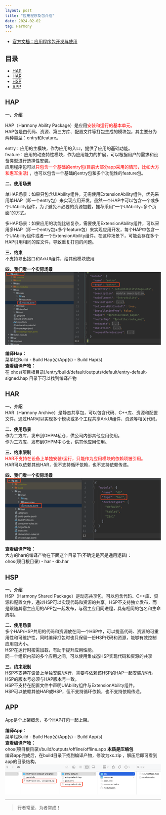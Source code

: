 ```yaml
---
layout: post
title: "应用程序及包介绍"
date: 2024-02-02
tag: Harmony
---
```


- [官方文档：应用程序包开发与使用](https://developer.huawei.com/consumer/cn/doc/harmonyos-guides-V5/application-package-dev-V5)


## 目录
- [HAP](#content1)   
- [HAR](#content2)   
- [HSP](#content3)   
- [APP](#content4)   



## <a id="content1">HAP</a>

**一、介绍**    

HAP（Harmony Ability Package）是应用<span style="color:red;">安装和运行的基本单元。</span>    
HAP包是由代码、资源、第三方库、配置文件等打包生成的模块包，其主要分为两种类型：entry和feature。       

entry：应用的主模块，作为应用的入口，提供了应用的基础功能。    
feature：应用的动态特性模块，作为应用能力的扩展，可以根据用户的需求和设备类型进行选择性安装。    
应用程序包可以<span style="color:red;">只包含一个基础的entry包(目前大部分app采用的情形，比如大方和惠军生活)</span> ，也可以包含一个基础的entry包和多个功能性的feature包。

**二、使用场景**   

单HAP场景：如果只包含UIAbility组件，无需使用ExtensionAbility组件，优先采用单HAP（即一个entry包）来实现应用开发。虽然一个HAP中可以包含一个或多个UIAbility组件，为了避免不必要的资源加载，推荐采用“一个UIAbility+多个页面”的方式。

多HAP场景：如果应用的功能比较复杂，需要使用ExtensionAbility组件，可以采用多HAP（即一个entry包+多个feature包）来实现应用开发，每个HAP中包含一个UIAbility组件或者一个ExtensionAbility组件。在这种场景下，可能会存在多个HAP引用相同的库文件，导致重复打包的问题。

**三、约束**    
不支持导出接口和ArkUI组件，给其他模块使用     

**四、我们看一个实际场景**   
<img src="images/harmony/11.png">   

**编译Hap：**       
菜单栏Build - Build Hap(s)/App(s) - Build Hap(s)     
**查看编译产物：**            
在 ohos(项目根目录)/entry/build/default/outputs/default/entry-default-signed.hap 目录下可以找到编译产物     



## <a id="content2">HAR</a>

**一、介绍**    
HAR（Harmony Archive）是静态共享包，可以包含代码、C++库、资源和配置文件。通过HAR可以实现多个模块或多个工程共享ArkUI组件、资源等相关代码。     

**二、使用场景**   
作为二方库，发布到OHPM私仓，供公司内部其他应用使用。    
作为三方库，发布到OHPM中心仓，供其他应用使用。    

**三、约束限制**    
<span style="color:red;">HAR不支持在设备上单独安装/运行，只能作为应用模块的依赖项被引用。</span>             
HAR可以依赖其他HAR，但不支持循环依赖，也不支持依赖传递。      

**四、我们看一个实际场景**   
<img src="images/harmony/12.png">   

**查看编译产物：**   
大方的har的编译产物在下面这个目录下(不确定是否是通用逻辑)：        
ohos(项目根目录) - har - db.har    

## <a id="content3">HSP</a>

**一、介绍**    
HSP（Harmony Shared Package）是动态共享包，可以包含代码、C++库、资源和配置文件，通过HSP可以实现代码和资源的共享。HSP不支持独立发布，而是跟随其宿主应用的APP包一起发布，与宿主应用同进程，具有相同的包名和生命周期。

**二、使用场景**   
多个HAP/HSP共用的代码和资源放在同一个HSP中，可以提高代码、资源的可重用性和可维护性，同时编译打包时也只保留一份HSP代码和资源，能够有效控制应用包大小。    
HSP在运行时按需加载，有助于提升应用性能。     
同一个组织内部的多个应用之间，可以使用集成态HSP实现代码和资源的共享     

**三、约束限制**    
HSP不支持在设备上单独安装/运行，需要与依赖该HSP的HAP一起安装/运行。HSP的版本号必须与HAP版本号一致。    
HSP不支持在配置文件中声明UIAbility组件与ExtensionAbility组件。   
HSP可以依赖其他HAR或HSP，但不支持循环依赖，也不支持依赖传递。     


## <a id="content4">APP</a>

App是个上架概念，多个HAP打包一起上架。

**编译App：**         
菜单栏Build - Build Hap(s)/App(s) - Build App(s)    
**查看编译产物：**     
ohos(项目根目录)/build/outputs/offline/offline.app
**本质是压缩包**     
编译app完成后，在build目录下找到编译产物，修改为xx.zip ，解压后即可看到app的目录结构。     
<img src="images/harmony/8.png">





----------
>  行者常至，为者常成！


